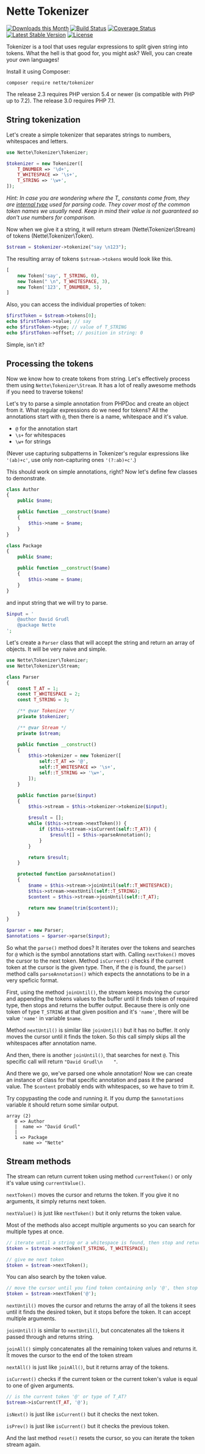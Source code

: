Nette Tokenizer
===============

[![Downloads this Month](https://img.shields.io/packagist/dm/nette/tokenizer.svg)](https://packagist.org/packages/nette/tokenizer)
[![Build Status](https://travis-ci.org/nette/tokenizer.svg?branch=master)](https://travis-ci.org/nette/tokenizer)
[![Coverage Status](https://coveralls.io/repos/github/nette/tokenizer/badge.svg?branch=master)](https://coveralls.io/github/nette/tokenizer?branch=master)
[![Latest Stable Version](https://poser.pugx.org/nette/tokenizer/v/stable)](https://github.com/nette/tokenizer/releases)
[![License](https://img.shields.io/badge/license-New%20BSD-blue.svg)](https://github.com/nette/tokenizer/blob/master/license.md)

Tokenizer is a tool that uses regular expressions to split given string into tokens. What the hell is that good for, you might ask? Well, you can create your own languages!

Install it using Composer:

```
composer require nette/tokenizer
```

The release 2.3 requires PHP version 5.4 or newer (is compatible with PHP up to 7.2). The release 3.0 requires PHP 7.1.

## String tokenization

Let's create a simple tokenizer that separates strings to numbers, whitespaces and letters.

```php
use Nette\Tokenizer\Tokenizer;

$tokenizer = new Tokenizer([
	T_DNUMBER => '\d+',
	T_WHITESPACE => '\s+',
	T_STRING => '\w+',
]);
```

*Hint: In case you are wondering where the T_ constants come from, they are [internal type](http://php.net/manual/tokens.php) used for parsing code. They cover most of the common token names we usually need. Keep in mind their value is not guaranteed so don't use numbers for comparison.*

Now when we give it a string, it will return stream (Nette\Tokenizer\Stream) of tokens (Nette\Tokenizer\Token).

```php
$stream = $tokenizer->tokenize("say \n123");
```

The resulting array of tokens `$stream->tokens` would look like this.

```php
[
	new Token('say', T_STRING, 0),
	new Token(" \n", T_WHITESPACE, 3),
	new Token('123', T_DNUMBER, 5),
]
```

Also, you can access the individual properties of token:

```php
$firstToken = $stream->tokens[0];
echo $firstToken->value; // say
echo $firstToken->type; // value of T_STRING
echo $firstToken->offset; // position in string: 0
```

Simple, isn't it?


## Processing the tokens

Now we know how to create tokens from string. Let's effectively process them using `Nette\Tokenizer\Stream`. It has a lot of really awesome methods if you need to traverse tokens!

Let's try to parse a simple annotation from PHPDoc and create an object from it. What regular expressions do we need for tokens? All the annotations start with `@`, then there is a name, whitespace and it's value.

- `@` for the annotation start
- `\s+` for whitespaces
- `\w+` for strings

(Never use capturing subpatterns in Tokenizer's regular expressions like `'(ab)+c'`, use only non-capturing ones `'(?:ab)+c'`.)

This should work on simple annotations, right? Now let's define few classes to demonstrate.

```php
class Author
{
	public $name;

	public function __construct($name)
	{
		$this->name = $name;
	}
}

class Package
{
	public $name;

	public function __construct($name)
	{
		$this->name = $name;
	}
}
```

and input string that we will try to parse.

```php
$input = '
	@author David Grudl
	@package Nette
';
```

Let's create a `Parser` class that will accept the string and return an array of objects. It will be very naive and simple.

```php
use Nette\Tokenizer\Tokenizer;
use Nette\Tokenizer\Stream;

class Parser
{
	const T_AT = 1;
	const T_WHITESPACE = 2;
	const T_STRING = 3;

	/** @var Tokenizer */
	private $tokenizer;

	/** @var Stream */
	private $stream;

	public function __construct()
	{
		$this->tokenizer = new Tokenizer([
			self::T_AT => '@',
			self::T_WHITESPACE => '\s+',
			self::T_STRING => '\w+',
		]);
	}

	public function parse($input)
	{
		$this->stream = $this->tokenizer->tokenize($input);

		$result = [];
		while ($this->stream->nextToken()) {
			if ($this->stream->isCurrent(self::T_AT)) {
				$result[] = $this->parseAnnotation();
			}
		}

		return $result;
	}

	protected function parseAnnotation()
	{
		$name = $this->stream->joinUntil(self::T_WHITESPACE);
		$this->stream->nextUntil(self::T_STRING);
		$content = $this->stream->joinUntil(self::T_AT);

		return new $name(trim($content));
	}
}
```

```php
$parser = new Parser;
$annotations = $parser->parse($input);
```

So what the `parse()` method does? It iterates over the tokens and searches for `@` which is the symbol annotations start with. Calling `nextToken()` moves the cursor to the next token. Method `isCurrent()` checks if the current token at the cursor is the given type. Then, if the `@` is found, the `parse()` method calls `parseAnnotation()` which expects the annotations to be in a very speficic format.

First, using the method `joinUntil()`, the stream keeps moving the cursor and appending the tokens values to the buffer until it finds token of required type, then stops and returns the buffer output. Because there is only one token of type `T_STRING` at that given position and it's `'name'`, there will be value `'name'` in variable `$name`.

Method `nextUntil()` is similar like `joinUntil()` but it has no buffer. It only moves the cursor until it finds the token. So this call simply skips all the whitespaces after annotation name.

And then, there is another `joinUntil()`, that searches for next `@`. This specific call will return `"David Grudl\n    "`.

And there we go, we've parsed one whole annotation! Now we can create an instance of class for that specific annotation and pass it the parsed value. The `$content` probably ends with whitespaces, so we have to trim it.

Try copypasting the code and running it. If you dump the `$annotations` variable it should return some similar output.

```
array (2)
   0 => Author
   |  name => "David Grudl"
   |
   1 => Package
      name => "Nette"
```

## Stream methods

The stream can return current token using method `currentToken()` or only it's value using `currentValue()`.

`nextToken()` moves the cursor and returns the token. If you give it no arguments, it simply returns next token.

`nextValue()` is just like `nextToken()` but it only returns the token value.

Most of the methods also accept multiple arguments so you can search for multiple types at once.

```php
// iterate until a string or a whitespace is found, then stop and return the following token
$token = $stream->nextToken(T_STRING, T_WHITESPACE);

// give me next token
$token = $stream->nextToken();
```

You can also search by the token value.

```php
// move the cursor until you find token containing only '@', then stop and return it
$token = $stream->nextToken('@');
```

`nextUntil()` moves the cursor and returns the array of all the tokens it sees until it finds the desired token, but it stops before the token. It can accept multiple arguments.

`joinUntil()` is similar to `nextUntil()`, but concatenates all the tokens it passed through and returns string.

`joinAll()` simply concatenates all the remaining token values and returns it. It moves the cursor to the end of the token stream

`nextAll()` is just like `joinAll()`, but it returns array of the tokens.

`isCurrent()` checks if the current token or the current token's value is equal to one of given arguments.

```php
// is the current token '@' or type of T_AT?
$stream->isCurrent(T_AT, '@');
```

`isNext()` is just like `isCurrent()` but it checks the next token.

`isPrev()` is just like `isCurrent()` but it checks the previous token.

And the last method `reset()` resets the cursor, so you can iterate the token stream again.

